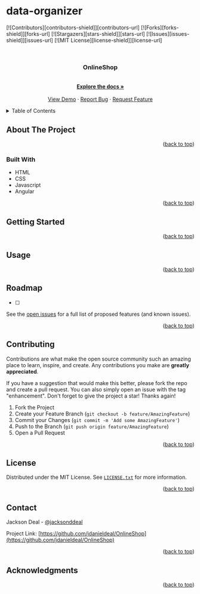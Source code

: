 # data-organizer

<div id="top"></div>

[![Contributors][contributors-shield]][contributors-url]
[![Forks][forks-shield]][forks-url]
[![Stargazers][stars-shield]][stars-url]
[![Issues][issues-shield]][issues-url]
[![MIT License][license-shield]][license-url]

<!-- PROJECT LOGO -->
<br />
<div align="center">
  <a href="https://github.com/jdanieldeal/OnlineShop">

  </a>

<h3 align="center">OnlineShop</h3>

  <p align="center">
    <br />
    <a href="https://github.com/jdanieldeal/OnlineShop"><strong>Explore the docs »</strong></a>
    <br />
    <br />
    <a href="#">View Demo</a>
    ·
    <a href="https://github.com/jdanieldeal/OnlineShop/issues">Report Bug</a>
    ·
    <a href="https://github.com/jdanieldeal/OnlineShop/issues">Request Feature</a>
  </p>
</div>

<!-- TABLE OF CONTENTS -->
<details>
  <summary>Table of Contents</summary>
  <ol>
    <li>
      <a href="#about-the-project">About The Project</a>
      <ul>
        <li><a href="#built-with">Built With</a></li>
        <li>Angular</li>
      </ul>
    </li>
    <li>
      <a href="#getting-started">Getting Started</a>
      <ul>
        <li><a href="#prerequisites">Prerequisites</a></li>
        <li><a href="#installation">Installation</a></li>
      </ul>
    </li>
    <li><a href="#usage">Usage</a></li>
    <li><a href="#roadmap">Roadmap</a></li>
    <li><a href="#contributing">Contributing</a></li>
    <li><a href="#license">License</a></li>
    <li><a href="#contact">Contact</a></li>
    <li><a href="#acknowledgments">Acknowledgments</a></li>
  </ol>
</details>

<!-- ABOUT THE PROJECT -->

## About The Project

<!-- [![Product Name Screen Shot][product-screenshot]](https://example.com) -->




<p align="right">(<a href="#top">back to top</a>)</p>

### Built With

- HTML
- CSS
- Javascript
- Angular

<p align="right">(<a href="#top">back to top</a>)</p>

<!-- GETTING STARTED -->

## Getting Started



<p align="right">(<a href="#top">back to top</a>)</p>

<!-- USAGE EXAMPLES -->

## Usage



<!-- _For more examples, please refer to the [Documentation](https://example.com)_ -->

<p align="right">(<a href="#top">back to top</a>)</p>

<!-- ROADMAP -->

## Roadmap

- [ ] 

See the [open issues](https://github.com/five-devs/jdanieldeal/OnlineShop) for a full list of proposed features (and known issues).

<p align="right">(<a href="#top">back to top</a>)</p>

<!-- CONTRIBUTING -->

## Contributing

Contributions are what make the open source community such an amazing place to learn, inspire, and create. Any contributions you make are **greatly appreciated**.

If you have a suggestion that would make this better, please fork the repo and create a pull request. You can also simply open an issue with the tag "enhancement".
Don't forget to give the project a star! Thanks again!

1. Fork the Project
2. Create your Feature Branch (`git checkout -b feature/AmazingFeature`)
3. Commit your Changes (`git commit -m 'Add some AmazingFeature'`)
4. Push to the Branch (`git push origin feature/AmazingFeature`)
5. Open a Pull Request

<p align="right">(<a href="#top">back to top</a>)</p>

<!-- LICENSE -->

## License

Distributed under the MIT License. See <a href="./LICENSE">`LICENSE.txt`</a> for more information.

<p align="right">(<a href="#top">back to top</a>)</p>

<!-- CONTACT -->

## Contact

Jackson Deal - [@jacksonddeal](https://twitter.com/jacksonddeal)

Project Link: [https://github.com/jdanieldeal/OnlineShop](https://github.com/jdanieldeal/OnlineShop)

<p align="right">(<a href="#top">back to top</a>)</p>

<!-- ACKNOWLEDGMENTS -->

## Acknowledgments


<p align="right">(<a href="#top">back to top</a>)</p>
